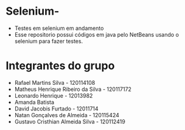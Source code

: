 # Selenium-
- Testes em selenium em andamento
- Esse repositorio possui códigos em java pelo NetBeans usando o selenium para fazer testes.
# Integrantes do grupo 
- Rafael Martins Silva - 120114108
- Matheus Henrique Ribeiro da Silva - 120117172
- Leonardo Henrique - 12013982
- Amanda Batista
- David Jacobis Furtado - 12011714
- Natan Gonçalves de Almeida - 120115424
- Gustavo Cristhian Almeida Silva - 120112419

